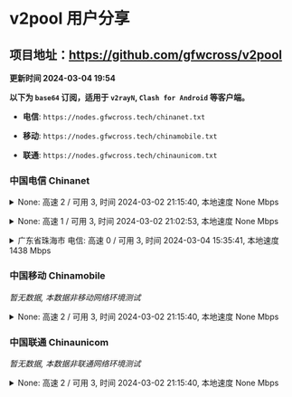 # v2pool 用户分享
## 项目地址：<https://github.com/gfwcross/v2pool>
**更新时间 2024-03-04 19:54**


**以下为 `base64` 订阅，适用于 `v2rayN`, `Clash for Android` 等客户端。**

- **电信**: `https://nodes.gfwcross.tech/chinanet.txt`

- **移动**: `https://nodes.gfwcross.tech/chinamobile.txt`

- **联通**: `https://nodes.gfwcross.tech/chinaunicom.txt`


### 中国电信 Chinanet
<details><summary>None: 高速 2 / 可用 3, 时间 2024-03-02 21:15:40, 本地速度 None Mbps</summary><p>可用节点订阅：https://transfer.sh/SFwWUnOrrh/running.txt<br>高速节点订阅：https://transfer.sh/bI4j2dKW84/good.txt<br>低延迟节点订阅：https://transfer.sh/nnRTWevEzN/low_delay.txt</p></details>
<p></p><details><summary>None: 高速 1 / 可用 3, 时间 2024-03-02 21:02:53, 本地速度 None Mbps</summary><p>可用节点订阅：https://transfer.sh/peYCJFhy3r/running.txt<br>高速节点订阅：https://transfer.sh/9VLlp5L6H1/good.txt<br>低延迟节点订阅：https://transfer.sh/702TLsdLKv/low_delay.txt</p></details>
<p></p><details><summary>广东省珠海市 电信: 高速 0 / 可用 3, 时间 2024-03-04 15:35:41, 本地速度 1438 Mbps</summary><p>可用节点订阅：https://transfer.sh/adfxMfUfw5/running.txt<br>高速节点订阅：https://transfer.sh/pnxwoDMYw8/good.txt<br>低延迟节点订阅：https://transfer.sh/Pz2rMiJMcq/low_delay.txt</p></details>
<p></p>

### 中国移动 Chinamobile
<i>暂无数据, 本数据非移动网络环境测试</i>
<details><summary>None: 高速 2 / 可用 3, 时间 2024-03-02 21:15:40, 本地速度 None Mbps</summary><p>可用节点订阅：https://transfer.sh/SFwWUnOrrh/running.txt<br>高速节点订阅：https://transfer.sh/bI4j2dKW84/good.txt<br>低延迟节点订阅：https://transfer.sh/nnRTWevEzN/low_delay.txt</p></details>
<p></p>

### 中国联通 Chinaunicom
<i>暂无数据, 本数据非联通网络环境测试</i>
<details><summary>None: 高速 2 / 可用 3, 时间 2024-03-02 21:15:40, 本地速度 None Mbps</summary><p>可用节点订阅：https://transfer.sh/SFwWUnOrrh/running.txt<br>高速节点订阅：https://transfer.sh/bI4j2dKW84/good.txt<br>低延迟节点订阅：https://transfer.sh/nnRTWevEzN/low_delay.txt</p></details>
<p></p>